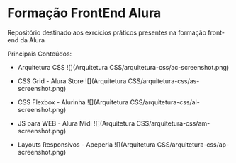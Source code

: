 # Formação FrontEnd Alura
Repositório destinado aos exrcícios práticos presentes na formação front-end da Alura

Principais Conteúdos:

- Arquitetura CSS
![](Arquitetura CSS/arquitetura-css/ac-screenshot.png)

- CSS Grid - Alura Store
![](Arquitetura CSS/arquitetura-css/as-screenshot.png)

- CSS Flexbox - Alurinha
![](Arquitetura CSS/arquitetura-css/al-screenshot.png)

- JS para WEB - Alura Midi
![](Arquitetura CSS/arquitetura-css/am-screenshot.png)

- Layouts Responsivos - Apeperia
![](Arquitetura CSS/arquitetura-css/ap-screenshot.png)
